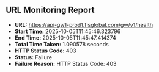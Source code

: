 ## URL Monitoring Report

- **URL:** https://api-gw1-prod1.fisglobal.com/gw/v1/health
- **Start Time:** 2025-10-05T11:45:46.323796
- **End Time:** 2025-10-05T11:45:47.414374
- **Total Time Taken:** 1.090578 seconds
- **HTTP Status Code:** 403
- **Status:** Failure
- **Failure Reason:** HTTP Status Code: 403
